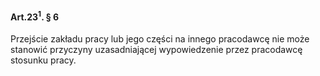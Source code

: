#### Art.23<sup>1</sup>. § 6

Przejście zakładu pracy lub jego części na innego pracodawcę nie może stanowić przyczyny uzasadniającej wypowiedzenie przez pracodawcę stosunku pracy.

